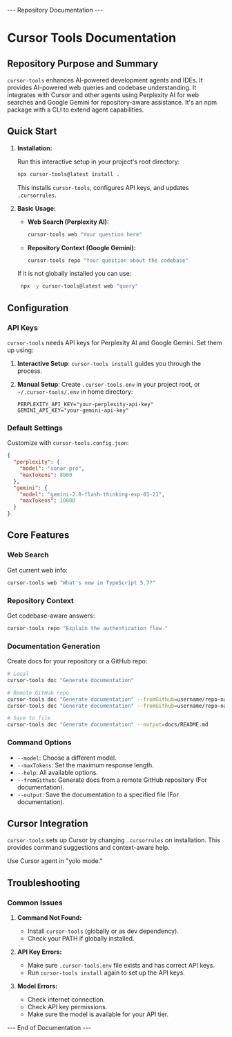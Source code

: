
--- Repository Documentation ---

# Cursor Tools Documentation

## Repository Purpose and Summary

`cursor-tools` enhances AI-powered development agents and IDEs. It provides AI-powered web queries and codebase understanding. It integrates with Cursor and other agents using Perplexity AI for web searches and Google Gemini for repository-aware assistance. It's an npm package with a CLI to extend agent capabilities.

## Quick Start

1.  **Installation:**

    Run this interactive setup in your project's root directory:
    ```bash
    npx cursor-tools@latest install .
    ```
    This installs `cursor-tools`, configures API keys, and updates `.cursorrules`.

2.  **Basic Usage:**

    *   **Web Search (Perplexity AI):**

        ```bash
        cursor-tools web "Your question here"
        ```

    *   **Repository Context (Google Gemini):**

        ```bash
        cursor-tools repo "Your question about the codebase"
        ```
    If it is not globally installed you can use:

    ```bash
     npx -y cursor-tools@latest web "query"
    ```

## Configuration

### API Keys

`cursor-tools` needs API keys for Perplexity AI and Google Gemini. Set them up using:

1.  **Interactive Setup**: `cursor-tools install` guides you through the process.

2.  **Manual Setup**: Create `.cursor-tools.env` in your project root, or `~/.cursor-tools/.env` in home directory:

    ```
    PERPLEXITY_API_KEY="your-perplexity-api-key"
    GEMINI_API_KEY="your-gemini-api-key"
    ```

### Default Settings

Customize with `cursor-tools.config.json`:
```json
{
  "perplexity": {
    "model": "sonar-pro",
    "maxTokens": 8000
  },
  "gemini": {
    "model": "gemini-2.0-flash-thinking-exp-01-21",
    "maxTokens": 10000
  }
}
```

## Core Features

### Web Search

Get current web info:

```bash
cursor-tools web "What's new in TypeScript 5.7?"
```

### Repository Context

Get codebase-aware answers:

```bash
cursor-tools repo "Explain the authentication flow."
```

### Documentation Generation
Create docs for your repository or a GitHub repo:

```bash
# Local
cursor-tools doc "Generate documentation"

# Remote GitHub repo
cursor-tools doc "Generate documentation" --fromGithub=username/repo-name
cursor-tools doc "Generate documentation" --fromGithub=username/repo-name@branch # Specific branch

# Save to file
cursor-tools doc "Generate documentation" --output=docs/README.md
```

### Command Options
*   `--model`: Choose a different model.
*   `--maxTokens`: Set the maximum response length.
*   `--help`: All available options.
*   `--fromGithub`: Generate docs from a remote GitHub repository (For documentation).
*    `--output`: Save the documentation to a specified file (For documentation).

## Cursor Integration

`cursor-tools` sets up Cursor by changing `.cursorrules` on installation. This provides command suggestions and context-aware help.

Use Cursor agent in "yolo mode."

## Troubleshooting

### Common Issues

1.  **Command Not Found:**
    *   Install `cursor-tools` (globally or as dev dependency).
    *   Check your PATH if globally installed.

2.  **API Key Errors:**
    *   Make sure `.cursor-tools.env` file exists and has correct API keys.
    *   Run `cursor-tools install` again to set up the API keys.

3.  **Model Errors:**
    *   Check internet connection.
    *   Check API key permissions.
    *   Make sure the model is available for your API tier.


--- End of Documentation ---
